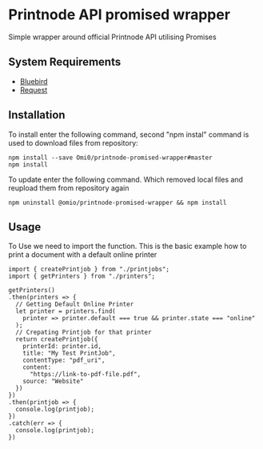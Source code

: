 # Printnode API promised wrapper

Simple wrapper around official Printnode API utilising Promises

## System Requirements

- [Bluebird](https://github.com/petkaantonov/bluebird)
- [Request](https://github.com/request/request)

## Installation

To install enter the following command, second "npm instal" command is used to download files from repository:

```
npm install --save Omi0/printnode-promised-wrapper#master
npm install
```

To update enter the following command. Which removed local files and reupload them from repository again

```
npm uninstall @omio/printnode-promised-wrapper && npm install
```

## Usage

To Use we need to import the function. This is the basic example how to print a document with a default online printer

```
import { createPrintjob } from "./printjobs";
import { getPrinters } from "./printers";

getPrinters()
.then(printers => {
  // Getting Default Online Printer
  let printer = printers.find(
    printer => printer.default === true && printer.state === "online"
  );
  // Crepating Printjob for that printer
  return createPrintjob({
    printerId: printer.id,
    title: "My Test PrintJob",
    contentType: "pdf_uri",
    content:
      "https://link-to-pdf-file.pdf",
    source: "Website"
  })
})
.then(printjob => {
  console.log(printjob);
})
.catch(err => {
  console.log(printjob);
})
```
